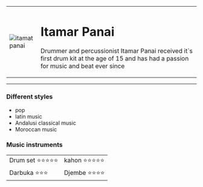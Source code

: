 <!DOCTYPE html>
<html lang="en">
<head>
    <meta charset="UTF-8">
    <meta http-equiv="X-UA-Compatible" content="IE=edge">
    <meta name="viewport" content="width=device-width, initial-scale=1.0">
    <title>Itamar Panai</title> 
</head>
<body>
    <table cellspacing="20">
    <tr>
        <td>
<img src="https://scontent.ftlv5-1.fna.fbcdn.net/v/t39.30808-6/257395164_10223549949409893_5941337952374431990_n.jpg?_nc_cat=104&ccb=1-7&_nc_sid=09cbfe&_nc_ohc=fUb0aN1ZrUYAX-e6AsF&_nc_ht=scontent.ftlv5-1.fna&oh=00_AfDDQRC1RcROo5JJoz_l1bG31leCN59Isoc-KYp0VjhZKQ&oe=63B2BD62"
    alt="itamat panai">
        </td>
        <td>
            <h1>Itamar Panai</h1>
            <p>Drummer and percussionist Itamar Panai received it`s first drum kit at the age of 15 and has had a passion for music
                and beat ever since</p>
        </td>
    </tr>
    </table>
<hr>
<h3>Different styles </h3>
<ul>
<li>
pop
</li>
<li>latin music</li>
<li> Andalusi classical music</li>
<li>Moroccan music</li>
</ul>
<h3>Music instruments</h3>
<table cellspacing="10">
    <tr>
        <td>
      Drum set ⭐⭐⭐⭐⭐
      </td>
      <td>
            kahon ⭐⭐⭐⭐⭐
   </td>
   </tr>
   <tr>
        <td>
    Darbuka ⭐⭐⭐
    </td>
    <td>
    Djembe ⭐⭐⭐⭐
</td>
</tr>
</table>
</body>
</html>
